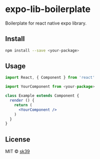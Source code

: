 # expo-lib-boilerplate

Boilerplate for react native expo library.

## Install

```bash
npm install --save <your-package>
```

## Usage

```jsx
import React, { Component } from 'react'

import YourComponent from <your-package>

class Example extends Component {
  render () {
    return (
      <YourComponent />
    )
  }
}
```

## License

MIT © [sk39](https://github.com/sk39)
